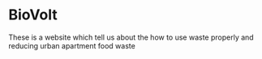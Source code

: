 # BioVolt
These is a website which tell us about the how to use waste properly and reducing urban apartment food waste
